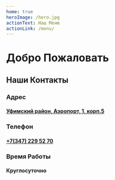 ```yaml
---
home: true
heroImage: /hero.jpg
actionText: Наш Меню
actionLink: /menu/
---
```


# Добро Пожаловать

## Наши Контакты

### Адрес

#### [Уфимский район, Аэропорт, 1, корп.5](https://goo.gl/maps/MM7rsym37Sn)

### Телефон

#### <a href="tel:+7(347) 229 52 70">+7(347) 229 52 70</a>

### Время Работы

#### Круглосуточно


